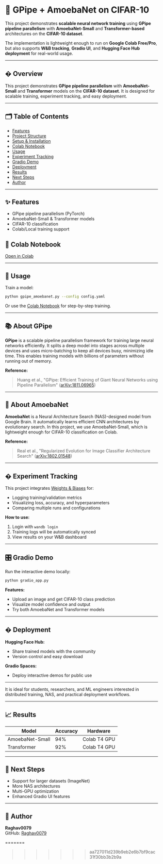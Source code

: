 # 🚀 GPipe + AmoebaNet on CIFAR-10  

This project demonstrates **scalable neural network training** using **GPipe pipeline parallelism** with **AmoebaNet-Small** and **Transformer-based** architectures on the **CIFAR-10 dataset**.  

The implementation is lightweight enough to run on **Google Colab Free/Pro**, but also supports **W&B tracking**, **Gradio UI**, and **Hugging Face Hub deployment** for real-world usage.  

---


## � Overview

This project demonstrates **GPipe pipeline parallelism** with **AmoebaNet-Small** and **Transformer** models on the **CIFAR-10 dataset**. It is designed for scalable training, experiment tracking, and easy deployment.

---


## 🗂️ Table of Contents

- [Features](#features)
- [Project Structure](#project-structure)
- [Setup & Installation](#setup--installation)
- [Colab Notebook](#colab-notebook)
- [Usage](#usage)
- [Experiment Tracking](#experiment-tracking)
- [Gradio Demo](#gradio-demo)
- [Deployment](#deployment)
- [Results](#results)
- [Next Steps](#next-steps)
- [Author](#author)

---

## ✨ Features

- GPipe pipeline parallelism (PyTorch)
- AmoebaNet-Small & Transformer models
- CIFAR-10 classification
- Colab/Local training support

## 📓 Colab Notebook

[Open in Colab](https://colab.research.google.com/drive/1TRTdU60KI_2SZmL8dHcwUSaf2o_2-T96?usp=drive_link)

---

## 🚦 Usage

Train a model:

```bash
python gpipe_amoebanet.py --config config.yaml
```

Or use the [Colab Notebook](https://colab.research.google.com/drive/1TRTdU60KI_2SZmL8dHcwUSaf2o_2-T96?usp=drive_link) for step-by-step training.

---

## 📚 About GPipe

**GPipe** is a scalable pipeline parallelism framework for training large neural networks efficiently. It splits a deep model into stages across multiple devices and uses micro-batching to keep all devices busy, minimizing idle time. This enables training models with billions of parameters without running out of memory.

**Reference:**
> Huang et al., "GPipe: Efficient Training of Giant Neural Networks using Pipeline Parallelism" ([arXiv:1811.06965](https://arxiv.org/abs/1811.06965))

---

## 🧬 About AmoebaNet

**AmoebaNet** is a Neural Architecture Search (NAS)-designed model from Google Brain. It automatically learns efficient CNN architectures by evolutionary search. In this project, we use AmoebaNet-Small, which is lightweight enough for CIFAR-10 classification on Colab.

**Reference:**
> Real et al., "Regularized Evolution for Image Classifier Architecture Search" ([arXiv:1802.01548](https://arxiv.org/abs/1802.01548))

---

## � Experiment Tracking

This project integrates [Weights & Biases](https://wandb.ai/) for:
- Logging training/validation metrics
- Visualizing loss, accuracy, and hyperparameters
- Comparing multiple runs and configurations

**How to use:**
1. Login with `wandb login`
2. Training logs will be automatically synced
3. View results on your W&B dashboard

---

## 🎛️ Gradio Demo

Run the interactive demo locally:

```bash
python gradio_app.py
```

**Features:**
- Upload an image and get CIFAR-10 class prediction
- Visualize model confidence and output
- Try both AmoebaNet and Transformer models

---

## � Deployment

**Hugging Face Hub:**
- Share trained models with the community
- Version control and easy download

**Gradio Spaces:**
- Deploy interactive demos for public use

---


It is ideal for students, researchers, and ML engineers interested in distributed training, NAS, and practical deployment workflows.

---


## 📈 Results

| Model            | Accuracy | Hardware      |
|------------------|----------|--------------|
| AmoebaNet-Small  | 94%      | Colab T4 GPU |
| Transformer      | 92%      | Colab T4 GPU |

---

## 🔮 Next Steps

- Support for larger datasets (ImageNet)
- More NAS architectures
- Multi-GPU optimization
- Enhanced Gradio UI features

---

## 👤 Author

**Raghav0079**  
GitHub: [Raghav0079](https://github.com/Raghav0079)

=======
>>>>>>> aa727011d239b9eb2e6b7bf9cac31f30bb3b2b9a